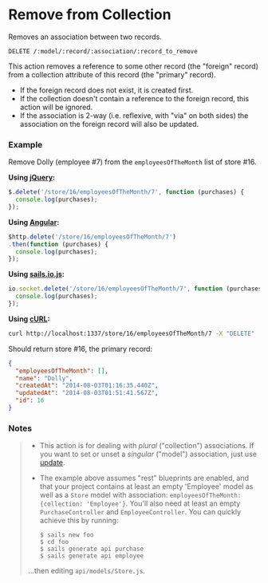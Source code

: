 # Remove from Collection

Removes an association between two records.

```http
DELETE /:model/:record/:association/:record_to_remove
```

This action removes a reference to some other record (the "foreign" record) from a collection attribute of this record (the "primary" record).

+ If the foreign record does not exist, it is created first.
+ If the collection doesn't contain a reference to the foreign record, this action will be ignored.
+ If the association is 2-way (i.e. reflexive, with "via" on both sides) the association on the foreign record will also be updated.


### Example

Remove Dolly (employee #7) from the `employeesOfTheMonth` list of store #16.

**Using [jQuery](http://jquery.com/):**

```javascript
$.delete('/store/16/employeesOfTheMonth/7', function (purchases) {
  console.log(purchases);
});
```

**Using [Angular](https://angularjs.org/):**

```javascript
$http.delete('/store/16/employeesOfTheMonth/7')
.then(function (purchases) {
  console.log(purchases);
});
```

**Using [sails.io.js](http://beta.sailsjs.org/#/documentation/reference/websockets/sails.io.js):**

```javascript
io.socket.delete('/store/16/employeesOfTheMonth/7', function (purchases) {
  console.log(purchases);
});
```

**Using [cURL](http://en.wikipedia.org/wiki/CURL):**

```bash
curl http://localhost:1337/store/16/employeesOfTheMonth/7 -X "DELETE"
```


Should return store #16, the primary record:

```json
{
  "employeesOfTheMonth": [],
  "name": "Dolly",
  "createdAt": "2014-08-03T01:16:35.440Z",
  "updatedAt": "2014-08-03T01:51:41.567Z",
  "id": 16
}
```



### Notes

> + This action is for dealing with _plural_ ("collection") associations.  If you want to set or unset a _singular_ ("model") association, just use [update](http://sailsjs.org/#/documentation/reference/blueprint-api/Update.html).
> + The example above assumes "rest" blueprints are enabled, and that your project contains at least an empty 'Employee' model as well as a `Store` model with association: `employeesOfTheMonth: {collection: 'Employee'}`.  You'll also need at least an empty `PurchaseController` and `EmployeeController`.  You can quickly achieve this by running:
>
>   ```shell
>   $ sails new foo
>   $ cd foo
>   $ sails generate api purchase
>   $ sails generate api employee
>   ```
>
> ...then editing `api/models/Store.js`.

<docmeta name="uniqueID" value="Remove2294521">
<docmeta name="displayName" value="Remove from Collection">
